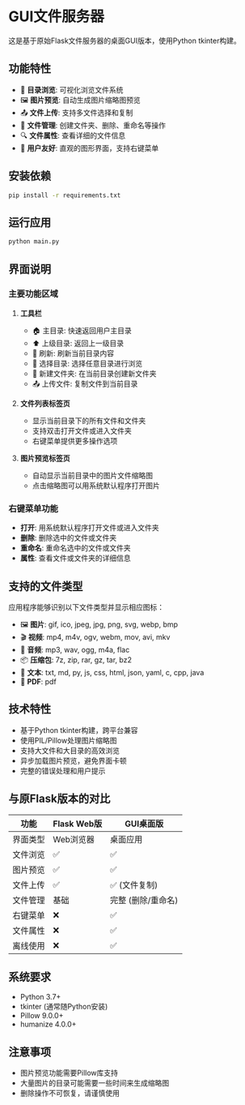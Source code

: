 # GUI文件服务器

这是基于原始Flask文件服务器的桌面GUI版本，使用Python tkinter构建。

## 功能特性

- 📁 **目录浏览**: 可视化浏览文件系统
- 🖼️ **图片预览**: 自动生成图片缩略图预览
- 📤 **文件上传**: 支持多文件选择和复制
- 📂 **文件管理**: 创建文件夹、删除、重命名等操作
- 🔍 **文件属性**: 查看详细的文件信息
- 🎨 **用户友好**: 直观的图形界面，支持右键菜单

## 安装依赖

```bash
pip install -r requirements.txt
```

## 运行应用

```bash
python main.py
```

## 界面说明

### 主要功能区域

1. **工具栏**
   - 🏠 主目录: 快速返回用户主目录
   - ⬆️ 上级目录: 返回上一级目录
   - 🔄 刷新: 刷新当前目录内容
   - 📁 选择目录: 选择任意目录进行浏览
   - 📂 新建文件夹: 在当前目录创建新文件夹
   - 📤 上传文件: 复制文件到当前目录

2. **文件列表标签页**
   - 显示当前目录下的所有文件和文件夹
   - 支持双击打开文件或进入文件夹
   - 右键菜单提供更多操作选项

3. **图片预览标签页**
   - 自动显示当前目录中的图片文件缩略图
   - 点击缩略图可以用系统默认程序打开图片

### 右键菜单功能

- **打开**: 用系统默认程序打开文件或进入文件夹
- **删除**: 删除选中的文件或文件夹
- **重命名**: 重命名选中的文件或文件夹
- **属性**: 查看文件或文件夹的详细信息

## 支持的文件类型

应用程序能够识别以下文件类型并显示相应图标：

- 🖼️ **图片**: gif, ico, jpeg, jpg, png, svg, webp, bmp
- 🎬 **视频**: mp4, m4v, ogv, webm, mov, avi, mkv
- 🎵 **音频**: mp3, wav, ogg, m4a, flac
- 📦 **压缩包**: 7z, zip, rar, gz, tar, bz2
- 📄 **文本**: txt, md, py, js, css, html, json, yaml, c, cpp, java
- 📕 **PDF**: pdf

## 技术特性

- 基于Python tkinter构建，跨平台兼容
- 使用PIL/Pillow处理图片缩略图
- 支持大文件和大目录的高效浏览
- 异步加载图片预览，避免界面卡顿
- 完整的错误处理和用户提示

## 与原Flask版本的对比

| 功能 | Flask Web版 | GUI桌面版 |
|------|-------------|-----------|
| 界面类型 | Web浏览器 | 桌面应用 |
| 文件浏览 | ✅ | ✅ |
| 图片预览 | ✅ | ✅ |
| 文件上传 | ✅ | ✅ (文件复制) |
| 文件管理 | 基础 | 完整 (删除/重命名) |
| 右键菜单 | ❌ | ✅ |
| 文件属性 | ❌ | ✅ |
| 离线使用 | ❌ | ✅ |

## 系统要求

- Python 3.7+
- tkinter (通常随Python安装)
- Pillow 9.0.0+
- humanize 4.0.0+

## 注意事项

- 图片预览功能需要Pillow库支持
- 大量图片的目录可能需要一些时间来生成缩略图
- 删除操作不可恢复，请谨慎使用